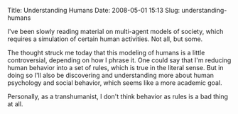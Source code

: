 Title: Understanding Humans
Date: 2008-05-01 15:13
Slug: understanding-humans

I've been slowly reading material on multi-agent models of society,
which requires a simulation of certain human activities. Not all, but
some.

The thought struck me today that this modeling of humans is a little
controversial, depending on how I phrase it. One could say that I'm
reducing human behavior into a set of rules, which is true in the
literal sense. But in doing so I'll also be discovering and
understanding more about human psychology and social behavior, which
seems like a more academic goal.

Personally, as a transhumanist, I don't think behavior as rules is a bad
thing at all.

